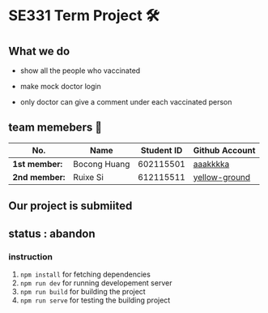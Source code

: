 # SE331 Term Project 🛠

## What we do
- show all the people who vaccinated

- make mock doctor login

- only doctor can give a comment under each vaccinated person

## team memebers 🌿
| No. | Name | Student ID | Github Account |
| --------------- | ------------------- | --------- | --------- |
| **1st member:** | Bocong Huang | 602115501 | [aaakkkka](https://github.com/aaakkkka) |
| **2nd member:** | Ruixe Si | 612115511 | [yellow-ground](https://github.com/yellow-ground) |

## Our project is submiited

## status : abandon

### instruction

1. ```npm install``` for fetching dependencies
2. ```npm run dev``` for running developement server
3. ```npm run build``` for building the project 
4. ```npm run serve``` for testing the building project
